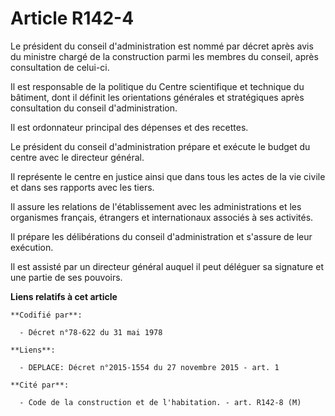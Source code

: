 # Article R142-4

Le président du conseil d'administration est nommé par décret après avis du ministre chargé de la construction parmi les
membres du conseil, après consultation de celui-ci. 

Il est responsable de la politique du Centre scientifique et technique du bâtiment, dont il définit les orientations
générales et stratégiques après consultation du conseil d'administration. 

Il est ordonnateur principal des dépenses et des recettes. 

Le président du conseil d'administration prépare et exécute le budget du centre avec le directeur général. 

Il représente le centre en justice ainsi que dans tous les actes de la vie civile et dans ses rapports avec les tiers. 

Il assure les relations de l'établissement avec les administrations et les organismes français, étrangers et internationaux
associés à ses activités. 

Il prépare les délibérations du conseil d'administration et s'assure de leur exécution. 

Il est assisté par un directeur général auquel il peut déléguer sa signature et une partie de ses pouvoirs.

**Liens relatifs à cet article**

	**Codifié par**:

	  - Décret n°78-622 du 31 mai 1978

	**Liens**:

	  - DEPLACE: Décret n°2015-1554 du 27 novembre 2015 - art. 1

	**Cité par**:

	  - Code de la construction et de l'habitation. - art. R142-8 (M)
